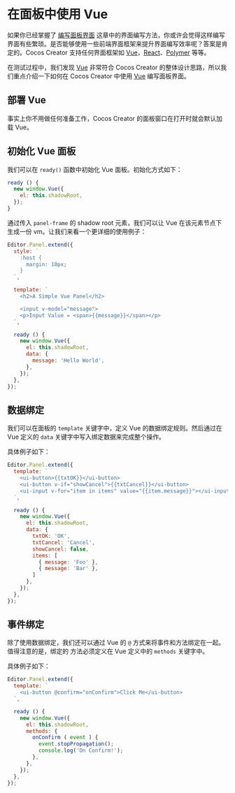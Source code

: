 # 在面板中使用 Vue

如果你已经掌握了 [编写面板界面](writing-your-panel.md) 这章中的界面编写方法，你或许会觉得这样编写界面有些繁琐。是否能够使用一些前端界面框架来提升界面编写效率呢？答案是肯定的。Cocos Creator 支持任何界面框架如 [Vue](http://vuejs.org/)，[React](https://facebook.github.io/react/)、[Polymer](http://polymer-project.org/) 等等。

在测试过程中，我们发现 [Vue](http://vuejs.org/) 非常符合 Cocos Creator 的整体设计思路，所以我们重点介绍一下如何在 Cocos Creator 中使用 [Vue](http://vuejs.org/) 编写面板界面。

## 部署 Vue

事实上你不用做任何准备工作，Cocos Creator 的面板窗口在打开时就会默认加载 Vue。

## 初始化 Vue 面板

我们可以在 `ready()` 函数中初始化 Vue 面板。初始化方式如下：

```javascript
ready () {
  new window.Vue({
    el: this.shadowRoot,
  });
}
```

通过传入 `panel-frame` 的 shadow root 元素，我们可以让 Vue 在该元素节点下生成一份 vm。让我们来看一个更详细的使用例子：

```javascript
Editor.Panel.extend({
  style: `
    :host {
      margin: 10px;
    }
  `,

  template: `
    <h2>A Simple Vue Panel</h2>

    <input v-model="message">
    <p>Input Value = <span>{{message}}</span></p>
  `,

  ready () {
    new window.Vue({
      el: this.shadowRoot,
      data: {
        message: 'Hello World',
      },
    });
  },
});
```

## 数据绑定

我们可以在面板的 `template` 关键字中，定义 Vue 的数据绑定规则。然后通过在 Vue 定义的 `data` 关键字中写入绑定数据来完成整个操作。

具体例子如下：

```javascript
Editor.Panel.extend({
  template: `
    <ui-button>{{txtOK}}</ui-button>
    <ui-button v-if="showCancel">{{txtCancel}}</ui-button>
    <ui-input v-for="item in items" value="{{item.message}}"></ui-input>
  `,

  ready () {
    new window.Vue({
      el: this.shadowRoot,
      data: {
        txtOK: 'OK',
        txtCancel: 'Cancel',
        showCancel: false,
        items: [
          { message: 'Foo' },
          { message: 'Bar' },
        ]
      },
    });
  },
});
```

## 事件绑定

除了使用数据绑定，我们还可以通过 Vue 的 `@` 方式来将事件和方法绑定在一起。值得注意的是，绑定的
方法必须定义在 Vue 定义中的 `methods` 关键字中。

具体例子如下：

```javascript
Editor.Panel.extend({
  template: `
    <ui-button @confirm="onConfirm">Click Me</ui-button>
  `,

  ready () {
    new window.Vue({
      el: this.shadowRoot,
      methods: {
        onConfirm ( event ) {
          event.stopPropagation();
          console.log('On Confirm!');
        },
      },
    });
  },
});
```
